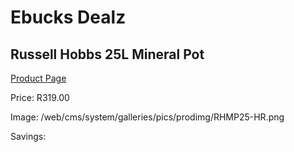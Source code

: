 
# Ebucks Dealz
## Russell Hobbs 25L Mineral Pot
[Product Page](https://www.ebucks.com/web/shop/productSelected.do?prodId=1214574572&catId=704988430)

Price: R319.00

Image: /web/cms/system/galleries/pics/prodimg/RHMP25-HR.png

Savings: 


	
